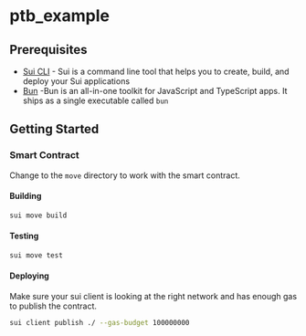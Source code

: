 # ptb_example

## Prerequisites

- [Sui CLI](https://docs.sui.io/guides/developer/getting-started/sui-install) - Sui is a command line tool that helps
  you to create, build, and deploy your Sui applications
- [Bun](https://bun.sh/docs/installation#installing) -Bun is an all-in-one toolkit for JavaScript and TypeScript apps.
  It ships as a single executable called `bun`

## Getting Started

### Smart Contract

Change to the `move` directory to work with the smart contract.

#### Building

```zsh
sui move build
```

#### Testing

```zsh
sui move test
```

#### Deploying

Make sure your sui client is looking at the right network and has enough gas to publish the contract.

```zsh
sui client publish ./ --gas-budget 100000000
```
